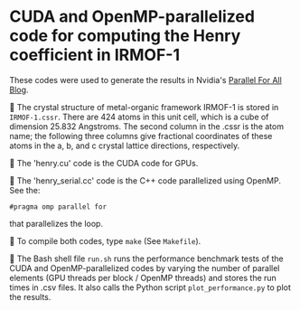 # CUDA and OpenMP-parallelized code for computing the Henry coefficient in IRMOF-1

These codes were used to generate the results in Nvidia's [Parallel For All Blog](http://devblogs.nvidia.com/parallelforall/accelerating-materials-discovery-cuda/).

:honeybee: The crystal structure of metal-organic framework IRMOF-1 is stored in `IRMOF-1.cssr`. There are 424 atoms in this unit cell, which is a cube of dimension 25.832 Angstroms. The second column in the .cssr is the atom name; the following three columns give fractional coordinates of these atoms in the a, b, and c crystal lattice directions, respectively.

:honeybee: The 'henry.cu' code is the CUDA code for GPUs.

:honeybee: The 'henry_serial.cc' code is the C++ code parallelized using OpenMP. See the:

    #pragma omp parallel for

that parallelizes the loop.

:honeybee: To compile both codes, type `make` (See `Makefile`).

:honeybee: The Bash shell file `run.sh` runs the performance benchmark tests of the CUDA and OpenMP-parallelized codes by varying the number of parallel elements (GPU threads per block / OpenMP threads) and stores the run times in .csv files. It also calls the Python script `plot_performance.py` to plot the results.
